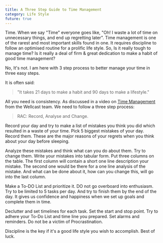 ```yaml
---
title: A Three Step Guide to Time Management
category: Life Style
future: true
---
```



Time. When we say "Time" everyone goes like, "Oh! I waste a lot of time on unnecessary things, and end up regretting later". Time management is one of the rarest and most important skills found in one. It requires discipline to follow an optimised routine for a prolific life style. So, Is it really tough to manage time? Is it really a deal of firm & great dedication to make a habit of good time management?

No, It's not. I am here with 3 step process to better manage your time in three easy steps.

It is often said:

>"It takes 21 days to make a habit and 90 days to make a lifestyle."

All you need is consistency. As discussed in a video on [Time Management](https://www.youtube.com/watch?v=VUk6LXRZMMk) from the Wellcast team. We need to follow a three step process:

>RAC: Record, Analyse and Change.

Record your day and try to make a list of mistakes you think you did which resulted in a waste of your time. Pick 5 biggest mistakes of your day. Record them. These are the major reasons of your regrets when you think about your day before sleeping.

Analyze these mistakes and think what can you do about them. Try to change them. Write your mistakes into tabular form. Put three columns on the table. The first column will contain a short one line description your mistake. The second one would be there for a one line analysis of the mistake. And what can be done about it, how can you change this, will go into the last column.

Make a To-DO List and prioritize it. DO not go overboard into enthusiasm. Try to be limited to 5 tasks per day. And try to finish them by the end of the day. It gives us confidence and happiness when we set up goals and complete them in time.

Declutter and set timelines for each task. Set the start and stop point. Try to adhere your To-Do List and time line you prepared. Set alarms and reminders. Do not be a victim of Procrastination.

Discipline is the key if it's a good life style you wish to accomplish.
Best of luck.
